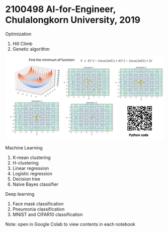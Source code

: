 # 2100498 AI-for-Engineer, Chulalongkorn University, 2019

Optimization
1. Hill Climb
2. Genetic algorithm

![](Images/GeneticAlgorithm.png)
  
Machine Learning
1. K-mean clustering
2. H-clustering
3. Linear regression
4. Logistic regression
5. Decision tree
6. Naïve Bayes classifier
  
Deep learning
1. Face mask classification
2. Pneumonia classification
3. MNIST and CIFAR10 classification
  
Note: open in Google Colab to view contents in each notebook
